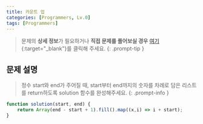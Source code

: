 ```yaml
---
title: 카운트 업
categories: [Programmers, Lv.0]
tags: [Programmers]
---
```


> 문제의 **상세 정보**가 필요하거나 **직접 문제를 풀어보실 경우** [여기](https://school.programmers.co.kr/learn/courses/30/lessons/181920){:target="_blank"}를 클릭해 주세요.
{: .prompt-tip }

## 문제 설명

> 정수 start와 end가 주어질 때, start부터 end까지의 숫자를 차례로 담은 리스트를 return하도록 solution 함수를 완성해주세요.
{: .prompt-info }

```js
function solution(start, end) {
    return Array(end - start + 1).fill().map((x,i) => i + start);
}
```